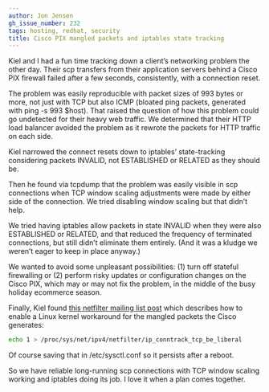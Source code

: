 ```yaml
---
author: Jon Jensen
gh_issue_number: 232
tags: hosting, redhat, security
title: Cisco PIX mangled packets and iptables state tracking
---
```


Kiel and I had a fun time tracking down a client’s networking problem the other day. Their scp transfers from their application servers behind a Cisco PIX firewall failed after a few seconds, consistently, with a connection reset.

The problem was easily reproducible with packet sizes of 993 bytes or more, not just with TCP but also ICMP (bloated ping packets, generated with ping -s 993 $host). That raised the question of how this problem could go undetected for their heavy web traffic. We determined that their HTTP load balancer avoided the problem as it rewrote the packets for HTTP traffic on each side.

Kiel narrowed the connect resets down to iptables’ state-tracking considering packets INVALID, not ESTABLISHED or RELATED as they should be.

Then he found via tcpdump that the problem was easily visible in scp connections when TCP window scaling adjustments were made by either side of the connection. We tried disabling window scaling but that didn’t help.

We tried having iptables allow packets in state INVALID when they were also ESTABLISHED or RELATED, and that reduced the frequency of terminated connections, but still didn’t eliminate them entirely. (And it was a kludge we weren’t eager to keep in place anyway.)

We wanted to avoid some unpleasant possibilities: (1) turn off stateful firewalling or (2) perform risky updates or configuration changes on the Cisco PIX, which may or may not fix the problem, in the middle of the busy holiday ecommerce season.

Finally, Kiel found [this netfilter mailing list post](http://lists.netfilter.org/pipermail/netfilter/2006-September/066840.html) which describes how to enable a Linux kernel workaround for the mangled packets the Cisco generates:

```bash
echo 1 > /proc/sys/net/ipv4/netfilter/ip_conntrack_tcp_be_liberal
```

Of course saving that in /etc/sysctl.conf so it persists after a reboot.

So we have reliable long-running scp connections with TCP window scaling working and iptables doing its job. I love it when a plan comes together.
